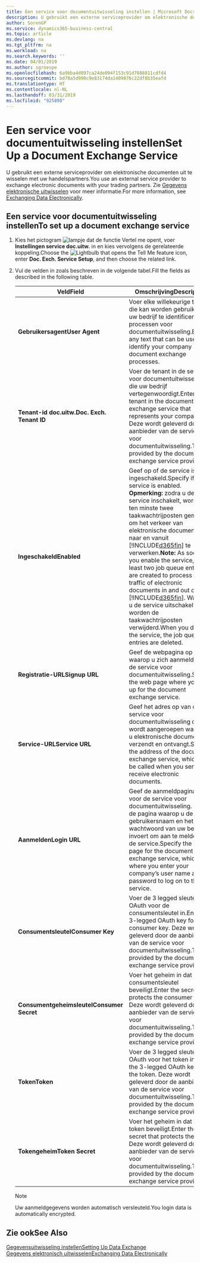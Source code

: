 ```yaml
---
title: Een service voor documentuitwisseling instellen | Microsoft Docs
description: U gebruikt een externe serviceprovider om elektronische documenten uit te wisselen met uw handelspartners.
author: SorenGP
ms.service: dynamics365-business-central
ms.topic: article
ms.devlang: na
ms.tgt_pltfrm: na
ms.workload: na
ms.search.keywords: ''
ms.date: 04/01/2019
ms.author: sgroespe
ms.openlocfilehash: 6a9bba4d097ca24de094f153c91d7888811cdfd4
ms.sourcegitcommit: bd78a5d990c9e83174da1409076c22df8b35eafd
ms.translationtype: HT
ms.contentlocale: nl-NL
ms.lasthandoff: 03/31/2019
ms.locfileid: "925898"
---
```

# <a name="set-up-a-document-exchange-service"></a><span data-ttu-id="65443-103">Een service voor documentuitwisseling instellen</span><span class="sxs-lookup"><span data-stu-id="65443-103">Set Up a Document Exchange Service</span></span>
<span data-ttu-id="65443-104">U gebruikt een externe serviceprovider om elektronische documenten uit te wisselen met uw handelspartners.</span><span class="sxs-lookup"><span data-stu-id="65443-104">You use an external service provider to exchange electronic documents with your trading partners.</span></span> <span data-ttu-id="65443-105">Zie [Gegevens elektronische uitwisselen](across-data-exchange.md) voor meer informatie.</span><span class="sxs-lookup"><span data-stu-id="65443-105">For more information, see [Exchanging Data Electronically](across-data-exchange.md).</span></span>  

## <a name="to-set-up-a-document-exchange-service"></a><span data-ttu-id="65443-106">Een service voor documentuitwisseling instellen</span><span class="sxs-lookup"><span data-stu-id="65443-106">To set up a document exchange service</span></span>  
1. <span data-ttu-id="65443-107">Kies het pictogram ![lampje dat de functie Vertel me opent](media/ui-search/search_small.png "Vertel me wat u wilt doen"), voer **Instellingen service doc.uitw.** in en kies vervolgens de gerelateerde koppeling.</span><span class="sxs-lookup"><span data-stu-id="65443-107">Choose the ![Lightbulb that opens the Tell Me feature](media/ui-search/search_small.png "Tell me what you want to do") icon, enter **Doc. Exch. Service Setup**, and then choose the related link.</span></span>  
2. <span data-ttu-id="65443-108">Vul de velden in zoals beschreven in de volgende tabel.</span><span class="sxs-lookup"><span data-stu-id="65443-108">Fill the fields as described in the following table.</span></span>  

    |<span data-ttu-id="65443-109">Veld</span><span class="sxs-lookup"><span data-stu-id="65443-109">Field</span></span>|<span data-ttu-id="65443-110">Omschrijving</span><span class="sxs-lookup"><span data-stu-id="65443-110">Description</span></span>|  
    |---------------------------------|---------------------------------------|  
    |<span data-ttu-id="65443-111">**Gebruikersagent**</span><span class="sxs-lookup"><span data-stu-id="65443-111">**User Agent**</span></span>|<span data-ttu-id="65443-112">Voer elke willekeurige tekst in die kan worden gebruikt om uw bedrijf te identificeren in processen voor documentuitwisseling.</span><span class="sxs-lookup"><span data-stu-id="65443-112">Enter any text that can be used to identify your company in document exchange processes.</span></span>|  
    |<span data-ttu-id="65443-113">**Tenant-id doc.uitw.**</span><span class="sxs-lookup"><span data-stu-id="65443-113">**Doc. Exch. Tenant ID**</span></span>|<span data-ttu-id="65443-114">Voer de tenant in de service voor documentuitwisseling in die uw bedrijf vertegenwoordigt.</span><span class="sxs-lookup"><span data-stu-id="65443-114">Enter the tenant in the document exchange service that represents your company.</span></span> <span data-ttu-id="65443-115">Deze wordt geleverd door de aanbieder van de service voor documentuitwisseling.</span><span class="sxs-lookup"><span data-stu-id="65443-115">This is provided by the document exchange service provider.</span></span>|  
    |<span data-ttu-id="65443-116">**Ingeschakeld**</span><span class="sxs-lookup"><span data-stu-id="65443-116">**Enabled**</span></span>|<span data-ttu-id="65443-117">Geef op of de service is ingeschakeld.</span><span class="sxs-lookup"><span data-stu-id="65443-117">Specify if the service is enabled.</span></span> <span data-ttu-id="65443-118">**Opmerking:** zodra u de service inschakelt, worden ten minste twee taakwachtrijposten gemaakt om het verkeer van elektronische documenten naar en vanuit [!INCLUDE[d365fin](includes/d365fin_md.md)] te verwerken.</span><span class="sxs-lookup"><span data-stu-id="65443-118">**Note:**  As soon as you enable the service, at least two job queue entries are created to process the traffic of electronic documents in and out of [!INCLUDE[d365fin](includes/d365fin_md.md)].</span></span> <span data-ttu-id="65443-119">Wanneer u de service uitschakelt, worden de taakwachtrijposten verwijderd.</span><span class="sxs-lookup"><span data-stu-id="65443-119">When you disable the service, the job queue entries are deleted.</span></span>|  
    |<span data-ttu-id="65443-120">**Registratie-URL**</span><span class="sxs-lookup"><span data-stu-id="65443-120">**Signup URL**</span></span>|<span data-ttu-id="65443-121">Geef de webpagina op waarop u zich aanmeldt voor de service voor documentuitwisseling.</span><span class="sxs-lookup"><span data-stu-id="65443-121">Specify the web page where you sign up for the document exchange service.</span></span>|  
    |<span data-ttu-id="65443-122">**Service-URL**</span><span class="sxs-lookup"><span data-stu-id="65443-122">**Service URL**</span></span>|<span data-ttu-id="65443-123">Geef het adres op van de service voor documentuitwisseling die wordt aangeroepen wanneer u elektronische documenten verzendt en ontvangt.</span><span class="sxs-lookup"><span data-stu-id="65443-123">Specify the address of the document exchange service, which will be called when you send and receive electronic documents.</span></span>|  
    |<span data-ttu-id="65443-124">**Aanmelden**</span><span class="sxs-lookup"><span data-stu-id="65443-124">**Login URL**</span></span>|<span data-ttu-id="65443-125">Geef de aanmeldpagina op voor de service voor documentuitwisseling. Dit is de pagina waarop u de gebruikersnaam en het wachtwoord van uw bedrijf invoert om aan te melden bij de service.</span><span class="sxs-lookup"><span data-stu-id="65443-125">Specify the logon page for the document exchange service, which is where you enter your company’s user name and password to log on to the service.</span></span>|  
    |<span data-ttu-id="65443-126">**Consumentsleutel**</span><span class="sxs-lookup"><span data-stu-id="65443-126">**Consumer Key**</span></span>|<span data-ttu-id="65443-127">Voer de 3 legged sleutel voor OAuth voor de consumentsleutel in.</span><span class="sxs-lookup"><span data-stu-id="65443-127">Enter the 3-legged OAuth key for the consumer key.</span></span> <span data-ttu-id="65443-128">Deze wordt geleverd door de aanbieder van de service voor documentuitwisseling.</span><span class="sxs-lookup"><span data-stu-id="65443-128">This is provided by the document exchange service provider.</span></span>|  
    |<span data-ttu-id="65443-129">**Consumentgeheimsleutel**</span><span class="sxs-lookup"><span data-stu-id="65443-129">**Consumer Secret**</span></span>|<span data-ttu-id="65443-130">Voer het geheim in dat de consumentsleutel beveiligt.</span><span class="sxs-lookup"><span data-stu-id="65443-130">Enter the secret that protects the consumer key.</span></span> <span data-ttu-id="65443-131">Deze wordt geleverd door de aanbieder van de service voor documentuitwisseling.</span><span class="sxs-lookup"><span data-stu-id="65443-131">This is provided by the document exchange service provider.</span></span>|  
    |<span data-ttu-id="65443-132">**Token**</span><span class="sxs-lookup"><span data-stu-id="65443-132">**Token**</span></span>|<span data-ttu-id="65443-133">Voer de 3 legged sleutel voor OAuth voor het token in.</span><span class="sxs-lookup"><span data-stu-id="65443-133">Enter the 3-legged OAuth key for the token.</span></span> <span data-ttu-id="65443-134">Deze wordt geleverd door de aanbieder van de service voor documentuitwisseling.</span><span class="sxs-lookup"><span data-stu-id="65443-134">This is provided by the document exchange service provider.</span></span>|  
    |<span data-ttu-id="65443-135">**Tokengeheim**</span><span class="sxs-lookup"><span data-stu-id="65443-135">**Token Secret**</span></span>|<span data-ttu-id="65443-136">Voer het geheim in dat het token beveiligt.</span><span class="sxs-lookup"><span data-stu-id="65443-136">Enter the secret that protects the token.</span></span> <span data-ttu-id="65443-137">Deze wordt geleverd door de aanbieder van de service voor documentuitwisseling.</span><span class="sxs-lookup"><span data-stu-id="65443-137">This is provided by the document exchange service provider.</span></span>|  

    > [!NOTE]  
    > <span data-ttu-id="65443-138">Uw aanmeldgegevens worden automatisch versleuteld.</span><span class="sxs-lookup"><span data-stu-id="65443-138">You login data is automatically encrypted.</span></span>

## <a name="see-also"></a><span data-ttu-id="65443-139">Zie ook</span><span class="sxs-lookup"><span data-stu-id="65443-139">See Also</span></span>  
[<span data-ttu-id="65443-140">Gegevensuitwisseling instellen</span><span class="sxs-lookup"><span data-stu-id="65443-140">Setting Up Data Exchange</span></span>](across-set-up-data-exchange.md)  
[<span data-ttu-id="65443-141">Gegevens elektronisch uitwisselen</span><span class="sxs-lookup"><span data-stu-id="65443-141">Exchanging Data Electronically</span></span>](across-data-exchange.md)
